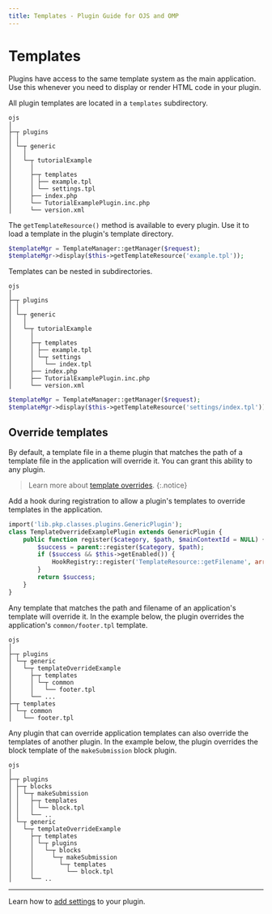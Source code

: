 ```yaml
---
title: Templates - Plugin Guide for OJS and OMP
---
```


# Templates

Plugins have access to the same template system as the main application. Use this whenever you need to display or render HTML code in your plugin.

All plugin templates are located in a `templates` subdirectory.

```
ojs
│
├─┬ plugins
│ │
│ └─┬ generic
│   │
│   └─┬ tutorialExample
│     │
│     ├─┬ templates
│     │ ├── example.tpl
│     │ └── settings.tpl
│     ├── index.php
│     └── TutorialExamplePlugin.inc.php
│     └── version.xml
```

The `getTemplateResource()` method is available to every plugin. Use it to load a template in the plugin's template directory.

```php
$templateMgr = TemplateManager::getManager($request);
$templateMgr->display($this->getTemplateResource('example.tpl'));
```

Templates can be nested in subdirectories.

```
ojs
│
├─┬ plugins
│ │
│ └─┬ generic
│   │
│   └─┬ tutorialExample
│     │
│     ├─┬ templates
│     │ ├── example.tpl
│     │ └─┬ settings
│     │   └── index.tpl
│     ├── index.php
│     ├── TutorialExamplePlugin.inc.php
│     └── version.xml
```
```php
$templateMgr = TemplateManager::getManager($request);
$templateMgr->display($this->getTemplateResource('settings/index.tpl'));
```

## Override templates

By default, a template file in a theme plugin that matches the path of a template file in the application will override it. You can grant this ability to any plugin.

> Learn more about [template overrides](/pkp-theming-guide/en/html-smarty).
{:.notice}

Add a hook during registration to allow a plugin's templates to override templates in the application.

```php
import('lib.pkp.classes.plugins.GenericPlugin');
class TemplateOverrideExamplePlugin extends GenericPlugin {
	public function register($category, $path, $mainContextId = NULL) {
		$success = parent::register($category, $path);
 		if ($success && $this->getEnabled()) {
			HookRegistry::register('TemplateResource::getFilename', array($this, '_overridePluginTemplates'));
		}
		return $success;
	}
}
```

Any template that matches the path and filename of an application's template will override it. In the example below, the plugin overrides the application's `common/footer.tpl` template.

```
ojs
│
├─┬ plugins
│ └─┬ generic
│   └─┬ templateOverrideExample
│     ├─┬ templates
│     │ └─┬ common
│     │   └── footer.tpl
│     └── ...
├─┬ templates
│ └─┬ common
│   └── footer.tpl
```

Any plugin that can override application templates can also override the templates of another plugin. In the example below, the plugin overrides the block template of the `makeSubmission` block plugin.

```
ojs
│
├─┬ plugins
│ ├─┬ blocks
│ │ └─┬ makeSubmission
│ │   ├─┬ templates
│ │   │ └── block.tpl
│ │   └── ..
│ └─┬ generic
│   └─┬ templateOverrideExample
│     ├─┬ templates
│     │ └─┬ plugins
│     │   └─┬ blocks
│     │     └─┬ makeSubmission
│     │       └─┬ templates
│     │         └── block.tpl
│     └── ..
```

---

Learn how to [add settings](./settings) to your plugin.